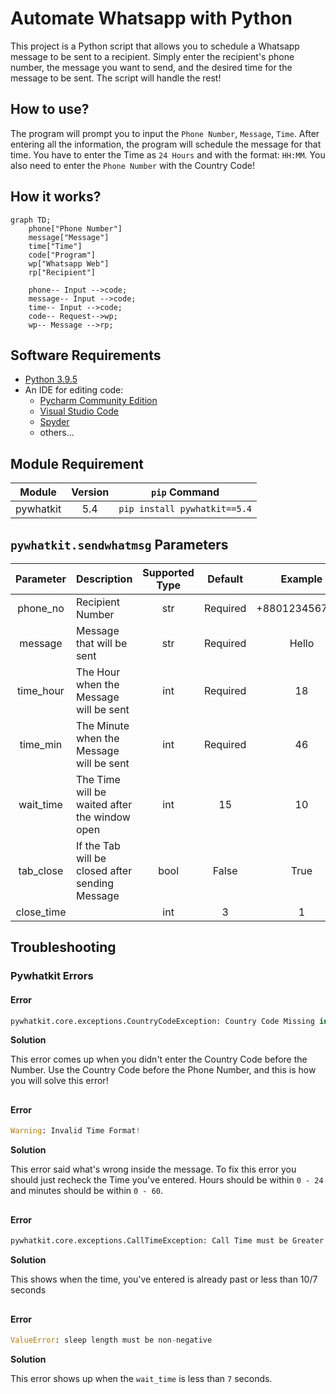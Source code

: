 # Automate Whatsapp with Python

This project is a Python script that allows you to schedule a Whatsapp message to be sent to a recipient. Simply enter the recipient's phone number, the message you want to send, and the desired time for the message to be sent. The script will handle the rest!

## How to use?
The program will prompt you to input the `Phone Number`, `Message`, `Time`. After entering all the information, the program will schedule the message for that time. You have to enter the Time as `24 Hours` and with the format: `HH:MM`. You also need to enter the `Phone Number` with the Country Code!

## How it works?
```mermaid
graph TD;
    phone["Phone Number"]
    message["Message"]
    time["Time"]
    code["Program"]
    wp["Whatsapp Web"]
    rp["Recipient"]
    
    phone-- Input -->code;
    message-- Input -->code;
    time-- Input -->code;
    code-- Request-->wp;
    wp-- Message -->rp;
```

## Software Requirements
- [Python 3.9.5](https://www.python.org/downloads/release/python-395/)
- An IDE for editing code:
   - [Pycharm Community Edition](https://www.jetbrains.com/pycharm/download)
   - [Visual Studio Code](https://code.visualstudio.com/download)
   - [Spyder](https://www.spyder-ide.org/#section-download)
   - others...
   
## Module Requirement
| Module | Version | `pip` Command |
| :--: | :-----: | :---: |
| pywhatkit | 5.4 | `pip install pywhatkit==5.4` |

## `pywhatkit.sendwhatmsg` Parameters
| Parameter | Description | Supported Type | Default | Example |
| :--: | :-- | :---: | :---: | :---: |
| phone_no | Recipient Number | str | Required | +8801234567890 |
| message | Message that will be sent | str | Required | Hello |
| time_hour | The Hour when the Message will be sent | int | Required | 18 |
| time_min | The Minute when the Message will be sent | int | Required | 46 |
| wait_time | The Time will be waited after the window open | int | 15 | 10 |
| tab_close | If the Tab will be closed after sending Message | bool | False | True |
| close_time |  | int | 3 | 1 |


## Troubleshooting

### Pywhatkit Errors

#### **Error**
```py
pywhatkit.core.exceptions.CountryCodeException: Country Code Missing in Phone Number!
```

**Solution**

This error comes up when you didn't enter the Country Code before the Number. Use the Country Code before the Phone Number, and this is how you will solve this error!

##

#### **Error**
```py
Warning: Invalid Time Format!
```

**Solution**

This error said what's wrong inside the message. To fix this error you should just recheck the Time you've entered. Hours should be within `0 - 24` and minutes should be within `0 - 60`.

##

#### **Error**
```py
pywhatkit.core.exceptions.CallTimeException: Call Time must be Greater than Wait Time as WhatsApp Web takes some Time to Load!
```

**Solution**

This shows when the time, you've entered is already past or less than 10/7 seconds

##

#### **Error**
```py
ValueError: sleep length must be non-negative
```

**Solution**

This error shows up when the `wait_time` is less than `7` seconds.
